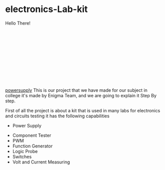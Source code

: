 # electronics-Lab-kit

<p style='width: 200px; height: 200px;'>Hello There!</p>
<a href=#powersupply>powersupply</a>
This is our project that we have made for our subject in college it's made by Enigma Team, and we are going to explain it Step By step.

First of all the project is about a kit that is used in many labs for electronics and circuits testing it has the following capabilities































- <P id=powersupply> Power Supply</p>
- Component Tester
- PWM
- Function Generator
- Logic Probe
- Switches 
- Volt and Current Measuring 


